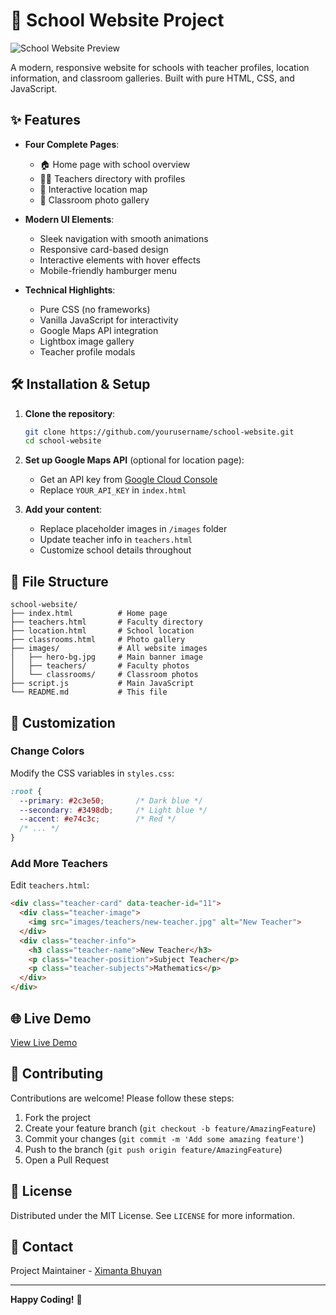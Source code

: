 # 🏫 School Website Project

![School Website Preview](https://kaziranga-high-school.netlify.app/)

A modern, responsive website for schools with teacher profiles, location information, and classroom galleries. Built with pure HTML, CSS, and JavaScript.

## ✨ Features

- **Four Complete Pages**:
  - 🏠 Home page with school overview
  - 👩‍🏫 Teachers directory with profiles
  - 📍 Interactive location map
  - 🏫 Classroom photo gallery

- **Modern UI Elements**:
  - Sleek navigation with smooth animations
  - Responsive card-based design
  - Interactive elements with hover effects
  - Mobile-friendly hamburger menu

- **Technical Highlights**:
  - Pure CSS (no frameworks)
  - Vanilla JavaScript for interactivity
  - Google Maps API integration
  - Lightbox image gallery
  - Teacher profile modals

## 🛠️ Installation & Setup

1. **Clone the repository**:
   ```bash
   git clone https://github.com/yourusername/school-website.git
   cd school-website
   ```

2. **Set up Google Maps API** (optional for location page):
   - Get an API key from [Google Cloud Console](https://console.cloud.google.com/)
   - Replace `YOUR_API_KEY` in `index.html`

3. **Add your content**:
   - Replace placeholder images in `/images` folder
   - Update teacher info in `teachers.html`
   - Customize school details throughout

## 📂 File Structure

```
school-website/
├── index.html          # Home page
├── teachers.html       # Faculty directory
├── location.html       # School location
├── classrooms.html     # Photo gallery
├── images/             # All website images
│   ├── hero-bg.jpg     # Main banner image
│   ├── teachers/       # Faculty photos
│   └── classrooms/     # Classroom photos
├── script.js           # Main JavaScript
└── README.md           # This file
```

## 🎨 Customization

### Change Colors
Modify the CSS variables in `styles.css`:
```css
:root {
  --primary: #2c3e50;       /* Dark blue */
  --secondary: #3498db;     /* Light blue */
  --accent: #e74c3c;        /* Red */
  /* ... */
}
```

### Add More Teachers
Edit `teachers.html`:
```html
<div class="teacher-card" data-teacher-id="11">
  <div class="teacher-image">
    <img src="images/teachers/new-teacher.jpg" alt="New Teacher">
  </div>
  <div class="teacher-info">
    <h3 class="teacher-name">New Teacher</h3>
    <p class="teacher-position">Subject Teacher</p>
    <p class="teacher-subjects">Mathematics</p>
  </div>
</div>
```

## 🌐 Live Demo

[View Live Demo](https://kaziranga-high-school.netlify.app/)

## 🤝 Contributing

Contributions are welcome! Please follow these steps:
1. Fork the project
2. Create your feature branch (`git checkout -b feature/AmazingFeature`)
3. Commit your changes (`git commit -m 'Add some amazing feature'`)
4. Push to the branch (`git push origin feature/AmazingFeature`)
5. Open a Pull Request

## 📜 License

Distributed under the MIT License. See `LICENSE` for more information.

## 📧 Contact

Project Maintainer - [Ximanta Bhuyan](mailto:ximanta@outlook.in)

---

**Happy Coding!** 🚀

